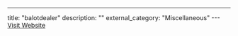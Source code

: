 ---
title: "balotdealer"
description: ""
external_category: "Miscellaneous"
---[Visit Website](https://github.com/balotdealer)

